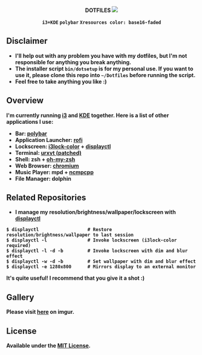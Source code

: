 <div align="center">
<b>DOTFILES<b>

<img src="https://github.com/aesophor/dotfiles/raw/master/assets/main.png">

`i3+KDE` `polybar` `Xresources color: base16-faded` 
</div>

## Disclaimer
* I'll help out with any problem you have with my dotfiles, but I'm not responsible for anything  you break anything.
* The installer script `bin/dotsetup` is for my personal use. If you want to use it, please clone this repo into `~/Dotfiles` before running the script.
* Feel free to take anything you like :)

## Overview
I'm currently running [i3](https://github.com/i3/i3) and [KDE](https://en.wikipedia.org/wiki/KDE) together. Here is a list of other applications I use:
* Bar: [polybar](https://github.com/jaagr/polybar)
* Application Launcher: [rofi](https://github.com/DaveDavenport/rofi)
* Lockscreen: [i3lock-color](https://github.com/PandorasFox/i3lock-color) + [displayctl](https://github.com/aesophor/displayctl)
* Terminal: [urxvt (patched)](https://github.com/blueyed/rxvt-unicode)
* Shell: zsh + [oh-my-zsh](https://github.com/robbyrussell/oh-my-zsh)
* Web Browser: [chromium](https://chromium.googlesource.com/chromium/src)
* Music Player: mpd + [ncmpcpp](https://github.com/arybczak/ncmpcpp)
* File Manager: dolphin


## Related Repositories
* I manage my resolution/brightness/wallpaper/lockscreen with [displayctl](https://github.com/aesophor/displayctl)

```
$ displayctl                  # Restore resolution/brightness/wallpaper to last session 
$ displayctl -l               # Invoke lockscreen (i3lock-color required)
$ displayctl -l -d -b         # Invoke lockscreen with dim and blur effect
$ displayctl -w -d -b         # Set wallpaper with dim and blur effect
$ displayctl -e 1280x800      # Mirrors display to an external monitor
```
It's quite useful! I recommend that you give it a shot :)
## Gallery
Please visit [here](https://imgur.com/a/uiT7zni) on imgur.

## License
Available under the [MIT License](https://github.com/aesophor/dotfiles/blob/master/LICENSE).
